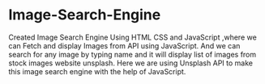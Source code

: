 # Image-Search-Engine
Created Image Search Engine Using HTML CSS and JavaScript ,where we can Fetch and display Images from API using JavaScript.
And we can search for any image by typing name and it will display list of images from stock images website unsplash.
Here we are using Unsplash API to make this image search engine with the help of JavaScript.
